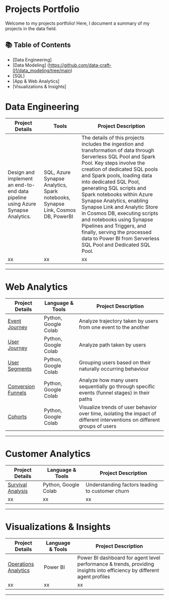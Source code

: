 # Projects Portfolio

Welcome to my projects portfolio! Here, I document a summary of my projects in the data field. 

## 📚 Table of Contents
- [Data Engineering]
- [Data Modeling] (https://github.com/data-craft-01/data_modeling/tree/main)
- [SQL]
- [App & Web Analytics]
- [Visualizations & Insights]

# Data Engineering

| Project Details | Tools | Project Description | 
|---|---|---|
|Design and implement an end-to-end data pipeline using Azure Synapse Analytics. | SQL, Azure Synapse Analytics, Spark notebooks, Synapse Link, Cosmos DB, PowerBI | The details of this projects includes the ingestion and transformation of data through Serverless SQL Pool and Spark Pool. Key steps involve the creation of dedicated SQL pools and Spark pools, loading data into dedicated SQL Pool, generating SQL scripts and Spark notebooks within Azure Synapse Analytics, enabling Synapse Link and Analytic Store in Cosmos DB, executing scripts and notebooks using Synapse Pipelines and Triggers, and finally, serving the processed data to Power BI from Serverless SQL Pool and Dedicated SQL Pool. |
| xx | xx | xx |

***

# Web Analytics

| Project Details | Language & Tools | Project Description | 
|---|---|---|
| [Event Journey](https://github.com/data-craft-01/web_analytics/blob/main/1_event_journey.ipynb) | Python, Google Colab | Analyze trajectory taken by users from one event to the another |
| [User Journey](https://github.com/data-craft-01/web_analytics/blob/main/2_user_journey.ipynb) | Python, Google Colab | Analyze path taken by users |
| [User Segments](https://github.com/data-craft-01/web_analytics/blob/main/3_user_segments.ipynb) | Python, Google Colab | Grouping users based on their naturally occurring behaviour |
| [Conversion Funnels](https://github.com/data-craft-01/web_analytics/blob/main/4_conversion_funnels.ipynb) | Python, Google Colab | Analyze how many users sequentially go through specific events (funnel stages) in their paths |
| [Cohorts](https://github.com/data-craft-01/web_analytics/blob/main/5_cohorts.ipynb) | Python, Google Colab | Visualize trends of user behavior over time, isolating the impact of different interventions on different groups of users |


***
# Customer Analytics

| Project Details | Language & Tools | Project Description | 
|---|---|---|
| [Survival Analysis](https://github.com/data-craft-01/customer_analytics/tree/main/survival_analysis) | Python, Google Colab | Understanding factors leading to customer churn  |
| xx | xx | xx |

***
# Visualizations & Insights

| Project Details | Language & Tools | Project Description | 
|---|---|---|
| [Operations Analytics](https://github.com/data-craft-01/visualizations_insights/blob/main/operational_analytics/Service%20Accounts%20Agents%20Dashboard_V2.pbix) | Power BI | Power BI dashboard for agent level performance & trends, providing insights into efficiency by different agent profiles |
| xx | xx | xx |

***
